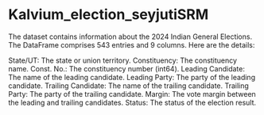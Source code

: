 # Kalvium_election_seyjutiSRM

The dataset contains information about the 2024 Indian General Elections. The DataFrame comprises 543 entries and 9 columns. Here are the details:

State/UT: The state or union territory.
Constituency: The constituency name.
Const. No.: The constituency number (int64).
Leading Candidate: The name of the leading candidate.
Leading Party: The party of the leading candidate.
Trailing Candidate: The name of the trailing candidate.
Trailing Party: The party of the trailing candidate.
Margin: The vote margin between the leading and trailing candidates.
Status: The status of the election result.
